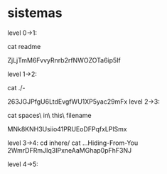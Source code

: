 # sistemas
level 0->1:

cat readme 

ZjLjTmM6FvvyRnrb2rfNWOZOTa6ip5If

level 1->2:

cat ./-

263JGJPfgU6LtdEvgfWU1XP5yac29mFx
level 2->3:

cat spaces\ in\ this\ filename

MNk8KNH3Usiio41PRUEoDFPqfxLPlSmx

level 3->4:
cd inhere/
cat ...Hiding-From-You
2WmrDFRmJIq3IPxneAaMGhap0pFhF3NJ

level 4->5:


